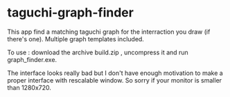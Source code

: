 # taguchi-graph-finder
This app find a matching taguchi graph for the interraction you draw (if there's one).
Multiple graph templates included.

To use : download the archive build.zip , uncompress it and run graph_finder.exe.

The interface looks really bad but I don't have enough motivation to make a proper interface with rescalable window.
So sorry if your monitor is smaller than 1280x720.
